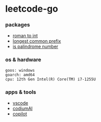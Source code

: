 # leetcode-go

### packages
- [roman to int](roman_to_int/romantoint.md)
- [longest common prefix](longest_common_prefix/longestcommonprefix.md)
- [is palindrome number](is_palindrome_number/is_palindrome_number.md)

### os & hardware
```text
goos: windows
goarch: amd64
cpu: 12th Gen Intel(R) Core(TM) i7-1255U
```

### apps & tools 
- [vscode](https://code.visualstudio.com/)
- [codiumAI](https://www.codium.ai/products/ide-plugin/)
- [copilot](https://github.com/features/copilot/)
